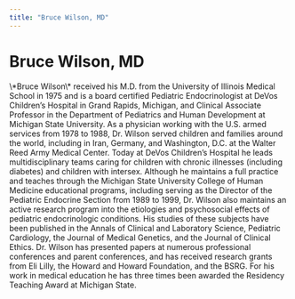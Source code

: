 ```yaml
---
title: "Bruce Wilson, MD"
---
```


# Bruce Wilson, MD

<p>\*Bruce Wilson\* received his M.D. from the University of Illinois Medical School in 1975 and is a board certified Pediatric Endocrinologist at DeVos Children’s Hospital in Grand Rapids, Michigan, and Clinical Associate Professor in the Department of Pediatrics and Human Development at Michigan State University. As a physician working with the U.S. armed services from 1978 to 1988, Dr. Wilson served children and families around the world, including in Iran, Germany, and Washington, D.C. at the Walter Reed Army Medical Center. Today at DeVos Children’s Hospital he leads multidisciplinary teams caring for children with chronic illnesses (including diabetes) and children with intersex. Although he maintains a full practice and teaches through the Michigan State University College of Human Medicine educational programs, including serving as the Director of the Pediatric Endocrine Section from 1989 to 1999, Dr. Wilson also maintains an active research program into the etiologies and psychosocial effects of pediatric endocrinologic conditions. His studies of these subjects have been published in the Annals of Clinical and Laboratory Science, Pediatric Cardiology, the Journal of Medical Genetics, and the Journal of Clinical Ethics. Dr. Wilson has presented papers at numerous professional conferences and parent conferences, and has received research grants from Eli Lilly, the Howard and Howard Foundation, and the <span class="caps">BSRG</span>. For his work in medical education he has three times been awarded the Residency Teaching Award at Michigan State.</p>
